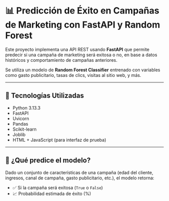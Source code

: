 # 📊 Predicción de Éxito en Campañas de Marketing con FastAPI y Random Forest

Este proyecto implementa una API REST usando **FastAPI** que permite predecir si una campaña de marketing será exitosa o no, en base a datos históricos y comportamiento de campañas anteriores.

Se utiliza un modelo de **Random Forest Classifier** entrenado con variables como gasto publicitario, tasas de clics, visitas al sitio web, y más.

---

## 🔧 Tecnologías Utilizadas

- Python 3.13.3
- FastAPI
- Uvicorn
- Pandas
- Scikit-learn
- Joblib
- HTML + JavaScript (para interfaz de prueba)

---

## 🧠 ¿Qué predice el modelo?

Dado un conjunto de características de una campaña (edad del cliente, ingresos, canal de campaña, gasto publicitario, etc.), el modelo retorna:

- ✅ Si la campaña será exitosa (`True` o `False`)
- 📈 Probabilidad estimada de éxito (%)
